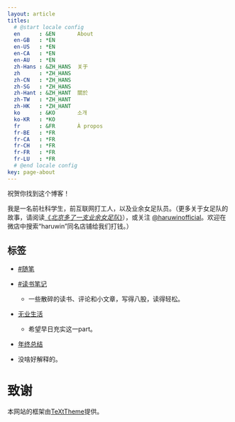 ```yaml
---
layout: article
titles:
  # @start locale config
  en      : &EN       About
  en-GB   : *EN
  en-US   : *EN
  en-CA   : *EN
  en-AU   : *EN
  zh-Hans : &ZH_HANS  关于
  zh      : *ZH_HANS
  zh-CN   : *ZH_HANS
  zh-SG   : *ZH_HANS
  zh-Hant : &ZH_HANT  關於
  zh-TW   : *ZH_HANT
  zh-HK   : *ZH_HANT
  ko      : &KO       소개
  ko-KR   : *KO
  fr      : &FR       À propos
  fr-BE   : *FR
  fr-CA   : *FR
  fr-CH   : *FR
  fr-FR   : *FR
  fr-LU   : *FR
  # @end locale config
key: page-about
---
```


祝贺你找到这个博客！

我是一名前社科学生，前互联网打工人，以及业余女足队员。（更多关于女足队的故事，请阅读[《*北京多了一支业余女足队*》](https://mp.weixin.qq.com/s/faXifB7fkEhM6G8YYkWXtw)），或关注 [@haruwinofficial](https://www.instagram.com/haruwinofficial/)。欢迎在微店中搜索“haruwin”同名店铺给我们打钱。）

## 标签

- [#随笔](https://aqueidumpling.github.io/archive.html?tag=%E9%9A%8F%E7%AC%94)

- [#读书笔记](https://aqueidumpling.github.io/archive.html?tag=%E8%AF%BB%E4%B9%A6%E7%AC%94%E8%AE%B0)
  
  - 一些散碎的读书、评论和小文章，写得八股，读得轻松。

- [无业生活](https://aqueidumpling.github.io/archive.html?tag=%E6%97%A0%E4%B8%9A%E7%94%9F%E6%B4%BB)
  
  - 希望早日充实这一part。

-  [年终总结](https://aqueidumpling.github.io/archive.html?tag=%E5%B9%B4%E7%BB%88%E6%80%BB%E7%BB%93)
  
  - 没啥好解释的。

# 致谢

<div>本网站的框架由<a href="https://tianqi.name/jekyll-TeXt-theme/" title="TeXtTheme">TeXtTheme</a>提供。</div>